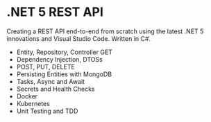 # .NET 5 REST API

Creating a REST API end-to-end from scratch using the latest .NET 5 innovations and Visual Studio Code. 
Written in C#.

- Entity, Repository, Controller GET
- Dependency Injection, DTOSs
- POST, PUT, DELETE
- Persisting Entities with MongoDB
- Tasks, Async and Await
- Secrets and Health Checks
- Docker
- Kubernetes
- Unit Testing and TDD

<!-- https://www.youtube.com/watch?v=ZXdFisA_hOY -->